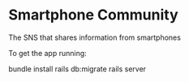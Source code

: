 # Smartphone Community
 
The SNS that shares information from smartphones

To get the app running:

bundle install
rails db:migrate
rails server
 